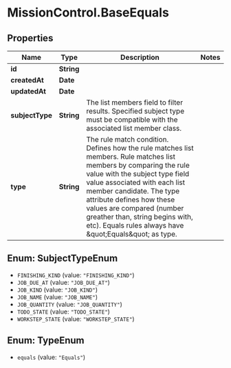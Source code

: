 # MissionControl.BaseEquals

## Properties
Name | Type | Description | Notes
------------ | ------------- | ------------- | -------------
**id** | **String** |  | 
**createdAt** | **Date** |  | 
**updatedAt** | **Date** |  | 
**subjectType** | **String** | The list members field to filter results. Specified subject type must be compatible with the associated list member class. | 
**type** | **String** | The rule match condition. Defines how the rule matches list members. Rule matches list members by comparing the rule value with the subject type field value associated with each list member candidate. The type attribute defines how these values are compared (number greather than, string begins with, etc). Equals rules always have \&quot;Equals\&quot; as type. | 

<a name="SubjectTypeEnum"></a>
## Enum: SubjectTypeEnum

* `FINISHING_KIND` (value: `"FINISHING_KIND"`)
* `JOB_DUE_AT` (value: `"JOB_DUE_AT"`)
* `JOB_KIND` (value: `"JOB_KIND"`)
* `JOB_NAME` (value: `"JOB_NAME"`)
* `JOB_QUANTITY` (value: `"JOB_QUANTITY"`)
* `TODO_STATE` (value: `"TODO_STATE"`)
* `WORKSTEP_STATE` (value: `"WORKSTEP_STATE"`)


<a name="TypeEnum"></a>
## Enum: TypeEnum

* `equals` (value: `"Equals"`)

